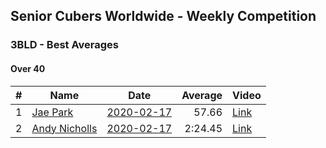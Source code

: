 ## Senior Cubers Worldwide - Weekly Competition
### 3BLD - Best Averages

#### Over 40

| # | Name | Date | Average | Video |
| :--: | -- | :--: | --: | -- |
| 1 | [Jae Park](../persons/jae_park.md) | [2020-02-17](2020-02-17.md) | 57.66 | [Link](https://www.facebook.com/events/173728187264773/permalink/173945660576359/) |
| 2 | [Andy Nicholls](../persons/andy_nicholls.md) | [2020-02-17](2020-02-17.md) | 2:24.45 | [Link](https://www.facebook.com/events/173728187264773/permalink/174217337215858/) |

